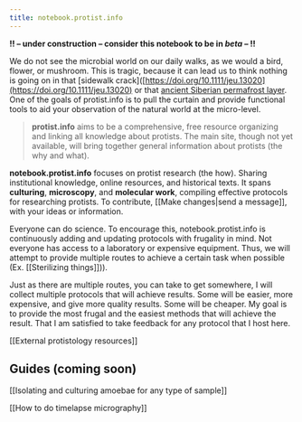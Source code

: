 ```yaml
---
title: notebook.protist.info
---
```

**!! – under construction – consider this notebook to be in *beta* – !!**

We do not see the microbial world on our daily walks, as we would a bird, flower, or mushroom. This is tragic, because it can lead us to think nothing is going on in that [sidewalk crack]([https://doi.org/10.1111/jeu.13020](https://doi.org/10.1111/jeu.13020) or that [ancient Siberian permafrost layer](https://phys.org/news/2023-03-ancient-dormant-viruses-permafrost-revived.html). One of the goals of protist.info is to pull the curtain and provide functional tools to aid your observation of the natural world at the micro-level.

>**protist.info** aims to be a comprehensive, free resource organizing and linking all knowledge about protists. The main site, though not yet available, will bring together general information about protists (the why and what).

**notebook.protist.info** focuses on protist research (the how). Sharing institutional knowledge, online resources, and historical texts. It spans **culturing**, **microscopy**, and **molecular work**, compiling effective protocols for researching protists. To contribute, [[Make changes|send a message]], with your ideas or information. 

Everyone can do science. To encourage this, notebook.protist.info is continuously adding and updating protocols with frugality in mind. Not everyone has access to a laboratory or expensive equipment. Thus, we will attempt to provide multiple routes to achieve a certain task when possible (Ex. [[Sterilizing things]])).

Just as there are multiple routes, you can take to get somewhere, I will collect multiple protocols that will achieve results. Some will be easier, more expensive, and give more quality results. Some will be cheaper. My goal is to provide the most frugal and the easiest methods that will achieve the result. That I am satisfied to take feedback for any protocol that I host here.

[[External protistology resources]]

## Guides (coming soon)

[[Isolating and culturing amoebae for any type of sample]]

[[How to do timelapse micrography]]
<!--
**Guides**

*Guides join multiple protocols together to show what is possible*

Isolating and culturing amoebae for beginners

How to do timelapse micrography

Working with dung-dwelling protists

Make Your Own Van Leeuwenhoek Microscope (Keeling)

**Philosophies**

What are saltwater, freshwater, and terrestrial protists? And how does the knowledge of their environment help you in culturing and researching them?

Thinking on the micro-level

Linking to the best instead of creating new. If I can't write anything better, I will provide the resource here or link to it.

Provide “substitutions” or alternatives to lab gear with gear you can find in a house or local grocery store.

There are more than one way to do something. So I will compile multiple ways here.
-->